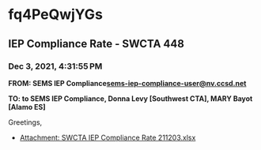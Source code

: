 # fq4PeQwjYGs
## IEP Compliance Rate - SWCTA 448
### Dec 3, 2021, 4:31:55 PM
**FROM: SEMS IEP Compliance<sems-iep-compliance-user@nv.ccsd.net>**

**TO: to SEMS IEP Compliance, Donna Levy [Southwest CTA], MARY Bayot [Alamo ES]**


Greetings,  





* [Attachment: SWCTA IEP Compliance Rate 211203.xlsx](fq4PeQwjYGs-attachment-1.xlsx)
